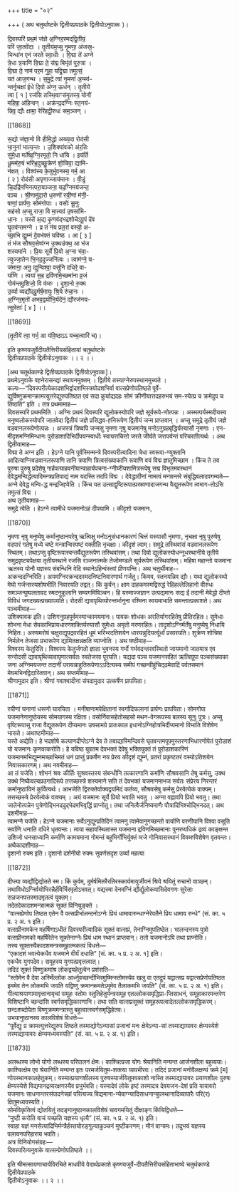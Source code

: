 +++
title = "०२"

+++
( अथ चतुर्थाष्टके द्वितीयप्रपाठके द्वितीयोऽनुवाकः )।  
  
दि॒वस्परि॑ प्रथ॒मं ज॑ज्ञे अ॒ग्‍निर॒स्मद्‍‍‍द्वि॒तीयं॒  
परि॑ जा॒तवे॑दाः । तृ॒तीय॑म॒प्सु नृ॒मणा॒ अ॑जस्र॒-  
भिन्धा॑न एनं जरते स्वा॒धीः । वि॒द्मा ते॑ अग्ने  
त्रे॒धा त्र॒याणि॑ वि॒द्मा ते॒ स॑द्म॒ बिभृ॑तं पुरु॒त्रा ।  
वि॒द्मा ते॒ नाम॑ पर॒मं गुहा॒ यद्वि॒द्मा तमुत्सं॒  
यत॑ आज॒गन्थ । स॒मु॒द्रे त्वा॑ नृ॒मणा॑ अ॒प्स्व॑-  
न्तर्नृ॒चक्षा॑ ईधे दि॒वो अ॑ग्‍न॒ ऊध॑न् । तृ॒तीये॑  
त्वा [ १ ] रज॑सि तस्थि॒वाꣳस॑मृ॒तस्य॒ योनौ॑  
महिषा॒ अ॑हिन्वन् । अक्र॑न्द॒दग्‍निः स्त॒नय॑-  
न्निव॒ द्यौः क्षामा॒ रेरि॑हद्वी॒रुधः॑ सम॒ञ्जन् ।

[[1868]]

स॒द्यो ज॑ज्ञा॒नो वि हीमि॒द्धो अख्य॒दा रोद॑सी  
भा॒नुना॑ भात्य॒न्तः । उ॒शिक्पा॑वको अ॑र॒तिः  
सु॑मे॒धा मर्ते॑ष्व॒ग्‍नि॒रमृतो॒ नि धा॑यि । इय॑र्ति  
धू॒मम॑रु॒षं भरि॑भ्र॒दुच्छु॒क्रेण॑ शो॒चिपा॒ द्यामि-  
न॑क्षत् । विश्व॑स्य के॒तुर्भुवनस्य॒ गर्म॒ आ  
( २ ) रोद॑सी अपृणाज्‍जाय॑मानः । वी॒डुं  
चि॒दद्रि॑मभिनत्परा॒यञ्जना॒ यद॒ग्‍निमय॑जन्त॒  
पञ्च । श्री॒णामु॑दा॒रो ध॒रुणो॑ रयी॒णां म॑नी॒-  
षाणां॒ प्रार्प॑णः॒ सोम॑गोपाः । वसोः॑ सू॒नुः  
सह॑सो अ॒प्‍सु राजा॒ वि मा॒त्यग्र॑ उ॒षसा॑मि-  
धा॒नः । यस्ते॑ अ॒द्य कृ॒णव॑द्भद्रशोचेऽपू॒पं दे॑व  
घृ॒तव॑न्तमग्‍ने । प्र तं न॑य प्रत॒रां वस्यो॒ अ-  
च्छा॒भि द्यु॒म्‍नं दे॒वभ॑क्तं यविष्ठ । आ [ ३ ]  
तं भ॑ज सौश्रव॒सेष्व॑ग्‍न उ॒क्थउ॑क्थ॒ आ भ॑ज  
शस्यमा॑ने । प्रि॒यः सूर्ये॑ प्रि॒यो अ॒ग्‍ना भ॑वा॒-  
त्युज्‍जा॒तेन भि॒नद॒दुज्‍जनि॑त्वः । त्वाम॑ग्‍ने॒ य-  
ज॑माना॒ अनु॒ द्युन्विश्वा॒ वसू॑नि दधिरे॒ वा-  
र्या॑णि । त्वया॑ स॒ह द्रवि॑णमि॒च्छमा॑ना व्र॒जं  
गोम॑न्तमु॒शिजो॒ वि व॑व्‍रुः । दृ॒शा॒नो रु॒क्म  
उ॒र्व्या व्यद्यौ॑द्‍दु॒र्मर्ष॒मायुः श्रि॒ये रु॑चा॒नः ।  
अ॒ग्‍निर॒मृतो॑ अभव॒द्वयो॑भि॒र्यदे॑नं॒ द्यौरज॑नय-  
त्सु॒रेताः॑ [ ४ ] ।।

[[1869]]

(तृ॒तीये॑ त्वा॒ गर्भ॒ आ य॑वि॒ष्ठाऽऽ यच्च॒त्वारि॑ च)।

इति कृष्णयजुर्वेदीयतैत्तिरीयसंहितायां चतुर्थाष्टके  
द्वितीयप्रपाठके द्वितीयोऽनुवाकः ।। २ ।।

[अथ चतुर्थकाण्डे द्वितीयप्रपाठके द्वितीयोऽनुवाकः]।  
प्रथमेऽनुवाके वह्‍नेरासन्द्यां स्थापनमुक्तम् । द्वितीये तस्याग्‍नेरुपस्थानमुच्यते ।  
कल्पः—“दिवस्परीत्येकादशभिर्द्वादशभिस्त्रयोदशभिर्वा वात्सप्रेणोपतिष्ठते पूर्वे-द्युर्विष्णुक्रमान्क्रामत्युत्तरेद्युरुपतिष्ठत एवं सदा कुर्याद्यदहः सोमं क्रीणीयात्तदहरुभयं सम-स्येत्प्र च क्रमेदुप च तिष्ठति” इति । तत्र प्रथमामाह—  
दिवसस्परि प्रथममिति । अग्‍निः प्रथमं दिवस्परि द्युलोकस्योपरि जज्ञे सूर्यरूपे-णोत्पन्नः । अस्मत्पर्यस्मदीयस्य मनुष्यलोकस्योपरि जातवेदा द्वितीयं जज्ञे प्रसिद्धव-ह्‍‍निरूपेण द्वितीयं जन्म प्राप्तवान् । अप्सु समुद्रे तृतीयं जज्ञे वडवानलरूपेणोत्पन्नः । अजस्त्रं त्रिष्वपि जन्मसु नृमणा नृषु यजमानेषु मनोऽनुग्रहबृद्धिर्यस्यासौ नृमणाः । एन-मीदृशमग्‍निमिन्धानः पुरोडाशादिभिर्दीपयन्स्वाधीः स्वायत्तचित्तो जरते जीर्यते जरापर्यन्तं परिचरतीत्यर्थः । अथ द्वितीयामाह—  
विद्मा ते अग्न इति । हेऽग्‍ने यानि पूर्वस्मिन्मन्त्रे दिवस्परीत्यादिना त्रेधा स्वरूपा-ण्युक्तानि आदित्याग्निवडवानलरूपाणि तानि त्रयाणि त्रित्वसंख्याकानि रूपाणि वयं विद्म ज्ञातुमिच्छाम । किंच ते तव पुरुषा पुरुषु प्रदेशेषु गार्हपत्याहवनीयान्वाहार्यपचना-ग्‍नीघ्‍रीयशामित्ररूपेषु सद्म विभृतमवस्थानं देवेद्धमन्विद्धेत्यादिमन्त्रप्रतिपाद्यं नाम यदस्ति तदपि विद्म । देवेद्धादीनां नामत्वं मन्त्रान्तरे संबुद्धिबलादवगम्यते—अग्‍ने देवेद्ध मन्वि-द्ध मन्द्रजिह्‍वेति । किंच यत उत्साद्वृष्टिरूपात्प्रस्रवणादाजगन्थ वैद्युतरूपेण त्वमाग-तोऽसि तमुत्सं विद्म ।  
अथ तृतीयामाह—  
समुद्रे त्वेति । हेऽग्ने त्वामीधे यजमानोऽहं दीपयामि । कीदृशो यजमानः,

[[1870]]

नृमणा नृषु मनुष्येषु कर्मानुष्ठानपरेषु ऋत्विक्षु मनोऽनुसंधानकारणं चित्तं यस्यासौ नृमणाः, नृचक्षा नृषु पुरुषेषु वदपारं गतेषु मध्ये चष्टे मन्त्रान्विस्पष्टं वक्तीति नृचक्षाः। कीदृशं त्वाम्। समुद्रे तस्थिवांसं वडवानलरूपेण स्थितम्। तथाऽप्सु वृष्टिरूपास्वन्तर्वैद्युतरूपेण तस्थिवांसम्। तथा दिवो द्युलोकस्योधन्‍नूधस्थानीये तृतीये समुद्रवृष्ट्यपेक्षया तृतीयस्थाने रजसि रञ्जनात्मके तेजोमण्डले सूर्यरूपेण तस्थिवांसम्। महिषा महान्तो यजमाना ऋतस्य योनौ यज्ञस्य संबन्धिनि वेदि स्थानेऽहिन्वंस्त्वां प्रीणयन्ति। अथ चतुर्थीमाह--  
अक्रन्ददग्निरिति। अयमग्निरक्रन्ददस्मदनिष्टनिवारणार्थ गर्जतु। किमव, स्तनयन्निव द्यौः। यथा द्युलोकस्थो मेघो गर्जन्सस्यशोषभीतिं निवारयति तद्वत्। किं कुर्वन्। क्षाम दाहकमस्मद्विरुद्धं रेहिहल्लेलिहानो वीरुधः समञ्जन्पुष्पलतावद स्मदनुकूलानि सम्यगमिषिञ्‍चन। हि यस्माज्‍जज्ञान उत्पद्यमानः सद्य ईं तदानी मेवेद्धो दीप्तो विविधं जगदख्यत्प्रख्यापयति। रोदसी द्यावपृथिव्योरन्तर्भानुना रश्मिना स्वयमाभाति समन्तात्प्रकाशते। अथ पञ्‍चमीमाह—  
उशिक्पावक इति। उशिगनुग्रहपूर्वमस्मान्कामयमानः। पावकः शोधकः अरतिर्यागरहितेषु प्रीतिरहितः। सुमेधाः शोभना मेधा सेवकाभिप्रायधारणशक्तिर्यस्यासौ सुमेधाः अमृतो मरणरहितः। तादृशोऽग्निर्मर्तेषु मनुष्येषु निधायि निहितः। अरुषमरोषं चक्षुराद्युपद्रवरहितं धूमं भरिभ्‍रदतिशयेन धारयन्नुदियर्त्यूर्ध्वं प्रसारयति। शुक्रेण शोचिषा निर्मलेन तेजसा प्रभारूपेण द्यामितक्षन्नक्षति व्याप्‍नोति । अथ षष्ठीमाह—  
विश्वस्य केतुरिति। विश्वस्य केतुर्जगतो ज्ञाता भुवनस्य गर्भो गर्भवदन्तरवस्थितो जायमानो जातमात्र एव सन्‍रोदसी द्यावापृथिव्यावापृणात्सर्वतः स्वतेजसा पूरयति। यद्यदा पञ्च यजमानसहितं ऋत्विग्रूपा पञ्चसंख्याका जना अग्निमयजन्त तदानीं परायन्नाहुतिरूपेणाऽऽदित्यस्य समीपं गच्छन्वीहुंचिद्ढमेवाद़िं पर्वतसमानं मेघमभिनद्विदारितवान्। अथ सप्तमीमाह—  
श्रीणामुदार इति। श्रीणां गवाश्वादीनां संपदामुदार उत्कर्षेण प्रापयिता।

[[1871]]

रयीणां घनानां धरूणो घारयिता । मनीषाणामपेक्षितानां स्वर्गादिफलानां प्रार्पणः प्रापयिता। सोमगोपा यजमानेनानुष्ठेयस्य सोमयागस्य रक्षिता। वसोर्निवासहेतोसहसो मथन-वेगरूपस्य बलस्य सूनुः पुत्रः। अप्सु वृष्टिरूपासु राजा वैद्युतरूपेण दीप्यमानः उषसामग्रे प्रातःकाल इधानोऽग्निहोत्रभिर्दीप्यमानो विभाति विशेषेण भासते। अथाष्टमीमाह—  
यस्ते अद्येति। हे भदशोषे कल्पाणदीप्तेऽग्ने देव ते तवाद्यास्मिन्दिवसे घृतवन्तमपूपमुस्तरणाभिधारणोपेतं पुरोडाशं यो यजमानः कृणवत्करोति। हे यविष्ठ युवतम देवभक्तं देवेषु भक्तियुक्तं तं पुरोडाशकारिणं यजमानमभिद्युम्नमच्छाभिमतं धनं प्राप्तुं प्रकर्षेण नय प्रेरय कीदृशं द्युम्‍नं, प्रतरां प्रकृष्टतरं वस्योऽतिशयेन निवासकारणम्। अथ नवमीमाह—  
आ तं यजेति। शोभनं श्रवः कीर्तिः सुश्रवस्तस्य संबन्धीनि तत्कारणानि कर्माणि सौश्रवसानि तेषु कर्मसु, उक्थ उक्थे निष्कैवल्यप्रउगादिरूपे तत्तच्छस्त्रे शस्यमाने सति तं देवभक्तं यजमानमाभज सर्वतः संप्रेरय निरन्तरं कर्मानुष्ठायिनं कुर्वित्यर्थः। आभजेति द्विरुक्तेर्वाक्यद्वयमिदं कर्तव्य, सौश्रवसेषु कर्मसु प्रेरयेत्येकं वाक्यम्। तत्तच्छस्त्रे प्रेरयेत्येकं वाक्यम् । अयं यजमानः सूर्ये प्रियो भवाति भवतु । अग्ना वह्नावपि प्रियो भवतु। तथा जातेनोत्पन्नेन पुत्रेणोद्भिनददुद्भेदमभिवृद्धिं प्राप्नोतु। तथा जनित्वैर्जनिष्यमाणैः पौत्रादिभिश्चोद्भिनदत्। अथ दशमीमाह—  
त्वामग्ने यजेति। हेऽग्ने यजमानाः सर्वेऽनुद्यून्प्रतिदिनं त्वामनु त्वामेवानुगच्छन्तो वार्याणि वरणीयानि विश्वा वसूति सर्वाणि धनाति दधिरे धृतवन्तः। त्वया सहावस्थितास्त यजमाना द्रविणमिच्छमानाः पुनरप्यधिकं द्रव्यं काङ्‍क्षन्त उशिजो धनसाध्यानि कर्माणि कामयमाना गोमन्तं बहुभिर्गोभिर्युक्तं व्‍रजे गोनिवासस्थानं विवब्‍रुविशेषेण वृतवन्तः। अथैकादशीमाह—  
दृशानो रुक्म इति। दृशानो दर्शनीयो रुक्मः सुवर्णसदृश उर्व्या महत्या

[[1872]]

दीप्त्या व्यद्यौद्विद्योतते स्म। किं कुर्वम्, दुर्मर्षमितरैरतिरस्कार्यमायुर्जीवनं श्रिये श्रयितुं रुचानो वाञ्छन्। तथाविधोऽग्निर्वयोभिरन्नैर्हविर्भिरमृतोऽभवत्। यद्यस्मा देनमग्निं द्यौर्द्युलोकवासिदेवगणः सुरेताः सन्नजनपत्तस्मादमृतत्वं युक्तम्।  
तदेतदेकादशमन्त्रात्मकं सूक्तं विनियुङ्‍क्ते ।  
“वात्सप्रेणोप तिष्ठत एतेन वै वत्सप्रीर्भालन्दनोऽग्नेः प्रियं धामावारुन्धाग्नेरेवतैने प्रिय धामाव रुन्धे” (सं. का. ५ प्र. २ अ. १ इति।  
वत्सप्रीनामकेन महर्षिणाऽधीतं दिवस्परीत्यादिकं सूक्तं वात्सप्रं, तेनाग्निमुपतिष्ठेत। भालन्दनस्य पुत्रो वत्सप्रीनामको महर्षिरेतेन सूक्तेनाग्नेः प्रियं धाम स्थानं प्राप्तवान्। ततो यजमानोऽपि तथा प्राप्नोति।  
तस्य सूक्तस्यैकादशमन्त्रसमूहात्मकत्वं विधत्ते—  
“एकादशं भवत्येकधैव यजमाने वीर्यं दधाति” [सं. का. ५ प्र. २ अ. १] इति।  
एकधैव युगपदेव। समूहस्य युगपत्प्रवृत्तत्वात्।  
तदिदं सूक्तं विष्णुक्रमांश्र लोकद्वयहेतुत्वेन प्रशंसति—  
“स्तोमेन वै देवा अस्मिँल्लोक आर्ध्‍नुवच्छन्दीभिरमुष्मिन्स्तोमस्येव खलु वा एतद्रूपं यद्वात्सप्र यद्वात्सप्रेणोपतिष्ठत इममेव तेन लोकमभि जयति यद्विष्णु क्रमान्क्रमतेऽमुमेव तैलाकमभि जयति” (सं. का. ५ प्र. २ अ. १) इति।  
गीत्याश्रयाणामावृत्तानामृचां समूहः स्तोमः स्तुतिहेतुर्मन्त्रसमूह एतल्लोकसमृद्धिप्रा-प्तिसाधनं, समूहाकारमन्तरेण विशिष्टानि च्छन्दांसि स्वर्गसमृद्धिकारणानि। तथा सति वात्सप्रसूक्तं समूहरूपत्वादेतल्लोकसमृद्धिकरम्। छन्दःशब्दोपेता विष्णुक्रममन्त्रास्तु बहुत्वात्स्वर्गसमृद्धिहेतवः।  
उभयानुष्ठानस्य कालविशेषं विधत्ते—  
“पूर्वेद्युः प्र क्रामत्युत्तरेद्युरुप तिष्ठते तस्माद्योगेऽन्यासां प्रजानां मनः क्षेमेऽन्या-सां तस्माद्यायावरः क्षेम्यस्येशे तस्माद्यायावरः क्षेम्यमध्यवस्यति” (सं. का. ५ प्र. २ अ. १) इति।

[[1873]]

अलब्धस्य लोभो योगो लब्धस्य परिपालनं क्षेमः। काश्चित्प्रजा योगः श्रेयानिति मन्यन्त आर्जनशीला बहुव्ययाः। काश्चित्क्षेम एव श्रेयानिति मन्यन्त इतः परमर्जयितुम-शक्त्या व्ययभीरवः। तदिदं प्रजानां मनोवैलक्षण्यं क्रमे [म] णोपस्थानकालहेतुकम्। यस्मात्प्रयाणशीलस्य पुरुषस्यार्जयितुमवकाशो नास्ति तस्माद्यायावरः प्रयाणशीलः पुरुषः क्षेम्यस्येशे विद्यमानद्रव्यरक्षणस्यैव प्रभुर्भवति। यस्मादेवं लोके इष्टं तस्मादत्र देवयजन-देशं प्रति यायावरो यजमानः साधनान्तरसंपादनेच्छां परित्यज्य विद्यमाना-न्येवाग्न्यादिसाधनान्युपस्थानादिव्यापारैः परि(र) क्षितुमध्यवस्यति।  
सोमविकृतित्वं द्योतयितुं तदङ्गानुष्ठानकालविशेषं चावगमयितुं दीक्षाङ्ग किंचिद्विधत्ते—  
“मुष्टी करोति वाचं यच्छति यज्ञस्य धृत्यै” (सं. का. ५ प्र. २ अ. १) इति।  
स्वाहा यज्ञं मनसेत्यादिभिर्मन्त्रैर्हस्तयोरङ्‍गुल्याकुञ्चनं मुष्टीकरणम्। मौनं वाग्यमः। तदुभयं यज्ञस्य पलायनपरिहाराय भवति।  
अत्र विनियोगसंग्रहः—  
दिवस्परित्यनुवाके वात्सन्प्रेणोपतिष्ठते ।।

इति श्रीमत्सायणाचार्यविरचिते माधवीये वेदार्थप्रकाशे कृष्णयजुर्वे-दीयतैत्तिरीयसंहिताभाष्ये चतुर्थकाण्डे द्वितीयेप्रपाठके  
द्वितीयोऽनुवाकः ।। २ ।।
